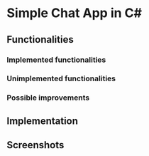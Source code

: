 # Simple Chat App in C\#

## Functionalities

### Implemented functionalities

### Unimplemented functionalities

### Possible improvements

## Implementation

## Screenshots
